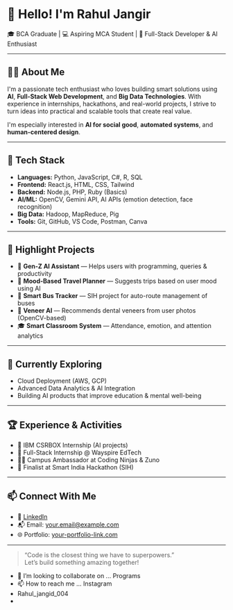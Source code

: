 # 👋 Hello! I'm Rahul Jangir

🎓 BCA Graduate | 💻 Aspiring MCA Student | 🚀 Full-Stack Developer & AI Enthusiast

---

## 👨‍💻 About Me

I'm a passionate tech enthusiast who loves building smart solutions using **AI**, **Full-Stack Web Development**, and **Big Data Technologies**. With experience in internships, hackathons, and real-world projects, I strive to turn ideas into practical and scalable tools that create real value.

I'm especially interested in **AI for social good**, **automated systems**, and **human-centered design**.

---

## 🔧 Tech Stack

- **Languages:** Python, JavaScript, C#, R, SQL  
- **Frontend:** React.js, HTML, CSS, Tailwind  
- **Backend:** Node.js, PHP, Ruby (Basics)  
- **AI/ML:** OpenCV, Gemini API, AI APIs (emotion detection, face recognition)  
- **Big Data:** Hadoop, MapReduce, Pig  
- **Tools:** Git, GitHub, VS Code, Postman, Canva

---

## 🚀 Highlight Projects

- 🧠 **Gen-Z AI Assistant** — Helps users with programming, queries & productivity  
- 🧳 **Mood-Based Travel Planner** — Suggests trips based on user mood using AI  
- 🚌 **Smart Bus Tracker** — SIH project for auto-route management of buses  
- 🦷 **Veneer AI** — Recommends dental veneers from user photos (OpenCV-based)  
- 🎓 **Smart Classroom System** — Attendance, emotion, and attention analytics

---

## 🌱 Currently Exploring

- Cloud Deployment (AWS, GCP)  
- Advanced Data Analytics & AI Integration  
- Building AI products that improve education & mental well-being

---

## 🏆 Experience & Activities

- 🏅 IBM CSRBOX Internship (AI projects)  
- 💼 Full-Stack Internship @ Wayspire EdTech  
- 👨‍🏫 Campus Ambassador at Coding Ninjas & Zuno  
- 🏁 Finalist at Smart India Hackathon (SIH)

---

## 📫 Connect With Me

- 💼 [LinkedIn](https://linkedin.com/in/your-username)  
- 📬 Email: your.email@example.com  
- 🌐 Portfolio: [your-portfolio-link.com](https://your-portfolio-link.com)

---

> “Code is the closest thing we have to superpowers.”  
> Let’s build something amazing together!


- 💞️ I’m looking to collaborate on ... Programs 
- 📫 How to reach me ... Instagram
- Rahul_jangid_004
- 

<!---
Hacker004rahul/Hacker004rahul is a ✨ special ✨ repository because its `README.md` (this file) appears on your GitHub profile.
You can click the Preview link to take a look at your changes.
--->
